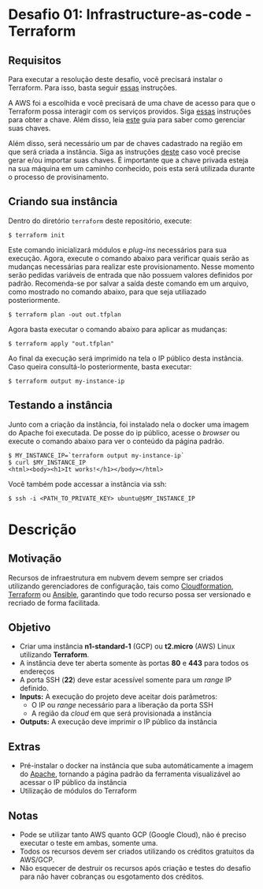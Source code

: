 # Desafio 01: Infrastructure-as-code - Terraform

## Requisitos

Para executar a resolução deste desafio, você precisará instalar o Terraform. Para isso, basta seguir [essas](https://learn.hashicorp.com/terraform/getting-started/install#installing-terraform) instruções.

A AWS foi a escolhida e você precisará de uma chave de acesso para que o Terraform possa interagir com os serviços providos. Siga [essas](https://aws.amazon.com/pt/blogs/security/wheres-my-secret-access-key/) instruções para obter a chave. Além disso, leia [este](https://aws.amazon.com/pt/blogs/security/a-new-and-standardized-way-to-manage-credentials-in-the-aws-sdks/) guia para saber como gerenciar suas chaves.

Além disso, será necessário um par de chaves cadastrado na região em que será criada a instância. Siga as instruções [deste](https://docs.aws.amazon.com/pt_br/AWSEC2/latest/UserGuide/ec2-key-pairs.html#how-to-generate-your-own-key-and-import-it-to-aws) caso você precise gerar e/ou importar suas chaves. É importante que a chave privada esteja na sua máquina em um caminho conhecido, pois esta será utilizada durante o processo de provisinamento.

## Criando sua instância

Dentro do diretório `terraform` deste repositório, execute:

```shell
$ terraform init
```

Este comando inicializará módulos e _plug-ins_ necessários para sua execução. Agora, execute o comando abaixo para verificar quais serão as mudanças necessárias para realizar este provisionamento. Nesse momento serão pedidas variáveis de entrada que não possuem valores definidos por padrão. Recomenda-se por salvar a saída deste comando em um arquivo, como mostrado no comando abaixo, para que seja utiliazado posteriormente.


```shell
$ terraform plan -out out.tfplan
```

Agora basta executar o comando abaixo para aplicar as mudanças:

```shell
$ terraform apply "out.tfplan"
```

Ao final da execução será imprimido na tela o IP público desta instância. Caso queira consultá-lo posteriormente, basta executar:

```shell
$ terraform output my-instance-ip
```

## Testando a instância

Junto com a criação da instância, foi instalado nela o docker uma imagem do Apache foi executada. De posse do ip público, acesse o _browser_ ou execute o comando abaixo para ver o conteúdo da página padrão.

```shell
$ MY_INSTANCE_IP=`terraform output my-instance-ip`
$ curl $MY_INSTANCE_IP
<html><body><h1>It works!</h1></body></html>
```

Você também pode accessar a instância via ssh:

```shell
$ ssh -i <PATH_TO_PRIVATE_KEY> ubuntu@$MY_INSTANCE_IP
```

# Descrição

## Motivação

Recursos de infraestrutura em nubvem devem sempre ser criados utilizando gerenciadores de configuração, tais como [Cloudformation](https://aws.amazon.com/cloudformation/), [Terraform](https://www.terraform.io/) ou [Ansible](https://www.ansible.com/), garantindo que todo recurso possa ser versionado e recriado de forma facilitada.

## Objetivo

- Criar uma instância **n1-standard-1** (GCP) ou **t2.micro** (AWS) Linux utilizando **Terraform**.
- A instância deve ter aberta somente às portas **80** e **443** para todos os endereços
- A porta SSH (**22**) deve estar acessível somente para um _range_ IP definido.
- **Inputs:** A execução do projeto deve aceitar dois parâmetros:
  - O IP ou _range_ necessário para a liberação da porta SSH
  - A região da _cloud_ em que será provisionada a instância
- **Outputs:** A execução deve imprimir o IP público da instância


## Extras

- Pré-instalar o docker na instância que suba automáticamente a imagem do [Apache](https://hub.docker.com/_/httpd/), tornando a página padrão da ferramenta visualizável ao acessar o IP público da instância
- Utilização de módulos do Terraform

## Notas
- Pode se utilizar tanto AWS quanto GCP (Google Cloud), não é preciso executar o teste em ambas, somente uma.
- Todos os recursos devem ser criados utilizando os créditos gratuitos da AWS/GCP.
- Não esquecer de destruir os recursos após criação e testes do desafio para não haver cobranças ou esgotamento dos créditos.